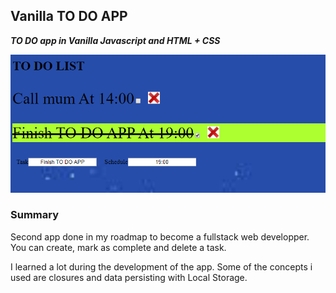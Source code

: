 ## Vanilla TO DO APP

**_TO DO app in Vanilla Javascript and HTML + CSS_**

![TO DO app](./img/example.jpg)

### Summary

Second app done in my roadmap to become a fullstack web developper.
You can create, mark as complete and delete a task.

I learned a lot during the development of the app. Some of the concepts i used are closures and data persisting with Local Storage.
